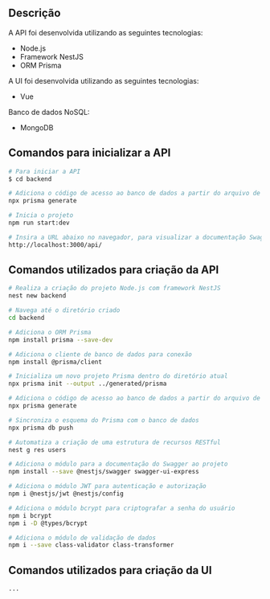 ## Descrição

A API foi desenvolvida utilizando as seguintes tecnologias:

- Node.js
- Framework NestJS
- ORM Prisma

A UI foi desenvolvida utilizando as seguintes tecnologias:

- Vue

Banco de dados NoSQL:

- MongoDB

## Comandos para inicializar a API

```bash
# Para iniciar a API
$ cd backend

# Adiciona o código de acesso ao banco de dados a partir do arquivo de modelo do Prisma
npx prisma generate

# Inicia o projeto
npm run start:dev

# Insira a URL abaixo no navegador, para visualizar a documentação Swagger
http://localhost:3000/api/
```

## Comandos utilizados para criação da API
```bash
# Realiza a criação do projeto Node.js com framework NestJS
nest new backend

# Navega até o diretório criado
cd backend

# Adiciona o ORM Prisma
npm install prisma --save-dev

# Adiciona o cliente de banco de dados para conexão
npm install @prisma/client

# Inicializa um novo projeto Prisma dentro do diretório atual
npx prisma init --output ../generated/prisma

# Adiciona o código de acesso ao banco de dados a partir do arquivo de modelo do Prisma
npx prisma generate

# Sincroniza o esquema do Prisma com o banco de dados
npx prisma db push

# Automatiza a criação de uma estrutura de recursos RESTful
nest g res users

# Adiciona o módulo para a documentação do Swagger ao projeto
npm install --save @nestjs/swagger swagger-ui-express

# Adiciona o módulo JWT para autenticação e autorização
npm i @nestjs/jwt @nestjs/config

# Adiciona o módulo bcrypt para criptografar a senha do usuário
npm i bcrypt
npm i -D @types/bcrypt

# Adiciona o módulo de validação de dados
npm i --save class-validator class-transformer
```

## Comandos utilizados para criação da UI
```bash
...
```